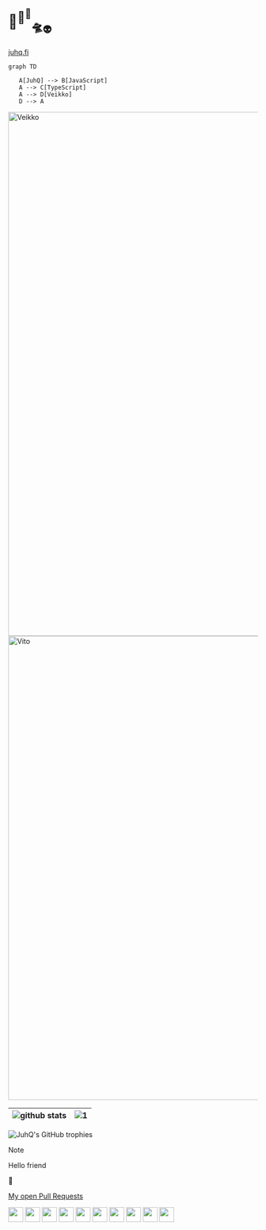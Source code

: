 # 🦀<sup>🦆<sup>🐸</sup></sup><sub>🛸<sub>👽</sub></sub>

[juhq.fi](https://juhq.fi)


```mermaid
graph TD

   A[JuhQ] --> B[JavaScript]
   A --> C[TypeScript]
   A --> D[Veikko]
   D --> A
```


[<img width="1056" alt="Veikko" src="https://github.com/JuhQ/juhq/assets/525676/92438e32-20cb-4ae7-9b0c-61796c9b7d3e">](https://juhq.fi/veikko)
[<img width="935" alt="Vito" src="https://github.com/JuhQ/juhq/assets/525676/2bd8e3d7-57e3-43af-ba6d-a49912ae5b19">](https://juhq.fi/vito)



| ![github stats](https://github-readme-stats.vercel.app/api?username=JuhQ&theme=blue-green) | ![1](https://github-readme-stats.vercel.app/api/top-langs/?username=JuhQ&theme=blue-green) |
|---|---|

![JuhQ's GitHub trophies](https://github-profile-trophy.vercel.app/?username=JuhQ&theme=radical&no-frame=true&column=7)


> [!NOTE]
> Hello friend

🥳


[My open Pull Requests](https://github.com/search?q=is%3Apr+is%3Aopen+author%3AJuhQ&sort=updated&order=desc&type=pullrequests)




<div>
    <img src="https://cultofthepartyparrot.com/parrots/hd/levitationparrot.gif" width="30" height="30"/>
    <img src="https://cultofthepartyparrot.com/parrots/hd/meldparrot.gif" width="30" height="30"/>
    <img src="https://cultofthepartyparrot.com/parrots/slomoparrot.gif" width="30" height="30"/>
    <img src="https://cultofthepartyparrot.com/parrots/hd/moonwalkingparrot.gif" width="30" height="30"/>
    <img src="https://cultofthepartyparrot.com/parrots/hd/stableparrot.gif" width="30" height="30"/>
    <img src="https://cultofthepartyparrot.com/parrots/hd/scienceparrot.gif" width="30" height="30"/>
    <img src="https://cultofthepartyparrot.com/parrots/hd/pirateparrot.gif" width="30" height="30"/>
    <img src="https://cultofthepartyparrot.com/parrots/hd/footballparrot.gif" width="30" height="30"/>
    <img src="https://cultofthepartyparrot.com/parrots/hd/illuminatiparrot.gif" width="30" height="30"/>
    <img src="https://cultofthepartyparrot.com/parrots/hd/mustacheparrot.gif" width="30" height="30"/>
</div>

